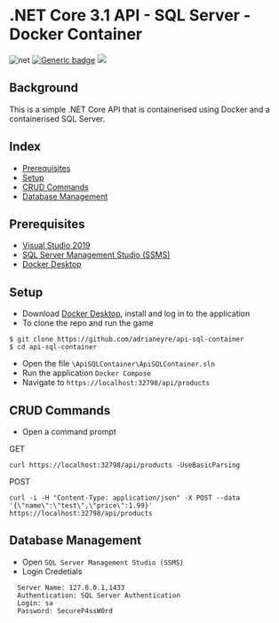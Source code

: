 # .NET Core 3.1 API - SQL Server - Docker Container
![net](https://img.shields.io/badge/core-v3.1-blue.svg?&logo=.net) [![Generic badge](https://img.shields.io/badge/SSMS-v18.6-blue.svg)](https://shields.io/) ![](https://img.shields.io/docker/build/mariobehling/loklak.svg)

## Background
This is a simple .NET Core API that is containerised using Docker and a containerised SQL Server.

## Index
* [Prerequisites](#prerequisites)
* [Setup](#setup)
* [CRUD Commands](#commands)
* [Database Management](#dbm)

## <a name="prerequisites">Prerequisites</a>
- [Visual Studio 2019](https://visualstudio.microsoft.com/downloads)
- [SQL Server Management Studio (SSMS)](https://docs.microsoft.com/en-us/sql/ssms/download-sql-server-management-studio-ssms)
- [Docker Desktop](https://www.docker.com/products/docker-desktop)

## <a name="setup">Setup</a>
* Download [Docker Desktop](https://www.docker.com/products/docker-desktop), install and log in to the application
* To clone the repo and run the game
```shell
$ git clone https://github.com/adrianeyre/api-sql-container
$ cd api-sql-container
```
- Open the file `\ApiSQLContainer\ApiSQLContainer.sln`
- Run the application `Docker Compose`
- Navigate to `https://localhost:32798/api/products`

## <a name="commands">CRUD Commands</a>
- Open a command prompt

GET
```shell
curl https://localhost:32798/api/products -UseBasicParsing
```

POST
```
curl -i -H "Content-Type: application/json" -X POST --data '{\"name\":\"test\",\"price\":1.99}' https://localhost:32798/api/products
```

## <a name="dbm">Database Management</a>
- Open `SQL Server Management Studio (SSMS)`
- Login Credetials
```
  Server Name: 127.0.0.1,1433
  Authentication: SQL Server Authentication
  Login: sa
  Password: SecureP4ssW0rd
```
